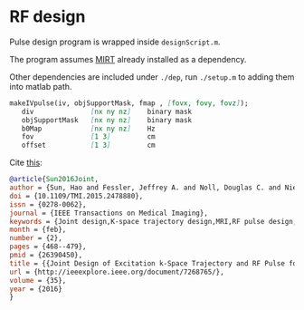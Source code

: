 # RF design

Pulse design program is wrapped inside `designScript.m`.

The program assumes [MIRT](https://github.com/JeffFessler/mirt) already installed as a dependency.

Other dependencies are included under `./dep`, run `./setup.m` to adding them into matlab path.

```md
makeIVpulse(iv, objSupportMask, fmap , [fovx, fovy, fovz]);
   div              [nx ny nz]    binary mask
   objSupportMask   [nx ny nz]    binary mask
   b0Map            [nx ny nz]    Hz
   fov              [1 3]         cm
   offset           [1 3]         cm
```

Cite [this](https://ieeexplore.ieee.org/document/7268765):

```bib
@article{Sun2016Joint,
author = {Sun, Hao and Fessler, Jeffrey A. and Noll, Douglas C. and Nielsen, Jon-Fredrik},
doi = {10.1109/TMI.2015.2478880},
issn = {0278-0062},
journal = {IEEE Transactions on Medical Imaging},
keywords = {Joint design,K-space trajectory design,MRI,RF pulse design,Tailored excitation},
month = {feb},
number = {2},
pages = {468--479},
pmid = {26390450},
title = {{Joint Design of Excitation k-Space Trajectory and RF Pulse for Small-Tip 3D Tailored Excitation in MRI}},
url = {http://ieeexplore.ieee.org/document/7268765/},
volume = {35},
year = {2016}
}
```
